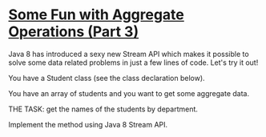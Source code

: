 # [Some Fun with Aggregate Operations (Part 3)](https://www.codewars.com/kata/some-fun-with-aggregate-operations-part-3 "https://www.codewars.com/kata/5960e6cf09868d7f2f0000bc")

Java 8 has introduced a sexy new Stream API which makes it possible to solve some data related problems in just a few lines of code. Let's try it out!

You have a Student class (see the class declaration below).

You have an array of students and you want to get some aggregate data.

THE TASK: get the names of the students by department.

Implement the method using Java 8 Stream API.